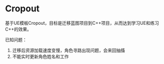 # Cropout
基于UE模板Cropout，目标是迁移蓝图项目到C++项目，从而达到学习UE和练习C++的效果。

已知问题：
1. 迁移后资源加载速度变慢，角色寻路出现问题，会来回抽搐
2. 不能实时更新角色姓名和工作
